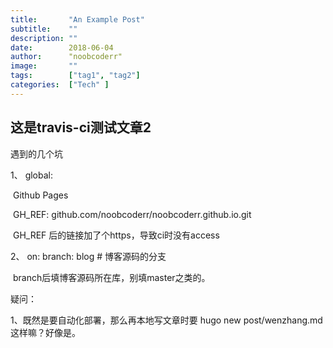 ```yaml
---
title:       "An Example Post"
subtitle:    ""
description: ""
date:        2018-06-04
author:      "noobcoderr"
image:       ""
tags:        ["tag1", "tag2"]
categories:  ["Tech" ]
---
```




## 这是travis-ci测试文章2

遇到的几个坑

1、 global:

​			Github Pages

​				GH_REF: github.com/noobcoderr/noobcoderr.github.io.git

​		GH_REF 后的链接加了个https，导致ci时没有access

2、  on:
    branch: blog # 博客源码的分支

​	branch后填博客源码所在库，别填master之类的。



疑问：

1、既然是要自动化部署，那么再本地写文章时要 hugo new post/wenzhang.md 这样嘛？好像是。